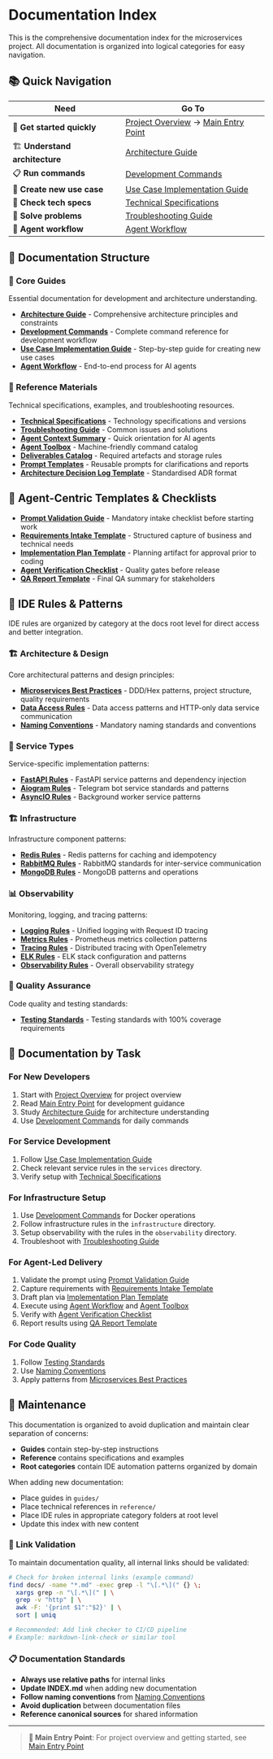 # Documentation Index

This is the comprehensive documentation index for the microservices project. All documentation is organized into logical categories for easy navigation.

## 📚 Quick Navigation

| Need | Go To |
|------|-------|
| 🏁 **Get started quickly** | [Project Overview][link-project-overview] → [Main Entry Point][link-main-entry-point] |
| 🏗️ **Understand architecture** | [Architecture Guide][link-architecture-guide] |
| 📋 **Run commands** | [Development Commands][link-development-commands] |
| 🎯 **Create new use case** | [Use Case Implementation Guide][link-use-case-guide] |
| 🔧 **Check tech specs** | [Technical Specifications][link-tech-specs] |
| 🐛 **Solve problems** | [Troubleshooting Guide][link-troubleshooting-guide] |
| 🤖 **Agent workflow** | [Agent Workflow][link-agent-workflow] |

## 📂 Documentation Structure

### 📖 Core Guides
Essential documentation for development and architecture understanding.

- **[Architecture Guide][link-architecture-guide]** - Comprehensive architecture principles and constraints
- **[Development Commands][link-development-commands]** - Complete command reference for development workflow
- **[Use Case Implementation Guide][link-use-case-guide]** - Step-by-step guide for creating new use cases
- **[Agent Workflow][link-agent-workflow]** - End-to-end process for AI agents

### 📑 Reference Materials
Technical specifications, examples, and troubleshooting resources.

- **[Technical Specifications][link-tech-specs]** - Technology specifications and versions
- **[Troubleshooting Guide][link-troubleshooting-guide]** - Common issues and solutions
- **[Agent Context Summary][link-agent-context]** - Quick orientation for AI agents
- **[Agent Toolbox][link-agent-toolbox]** - Machine-friendly command catalog
- **[Deliverables Catalog][link-deliverables]** - Required artefacts and storage rules
- **[Prompt Templates][link-prompt-templates]** - Reusable prompts for clarifications and reports
- **[Architecture Decision Log Template][link-adr-template]** - Standardised ADR format

## 🤖 Agent-Centric Templates & Checklists

- **[Prompt Validation Guide][link-prompt-validation]** - Mandatory intake checklist before starting work
- **[Requirements Intake Template][link-intake-template]** - Structured capture of business and technical needs
- **[Implementation Plan Template][link-plan-template]** - Planning artifact for approval prior to coding
- **[Agent Verification Checklist][link-verification-checklist]** - Quality gates before release
- **[QA Report Template][link-qa-report]** - Final QA summary for stakeholders

## 🤖 IDE Rules & Patterns

IDE rules are organized by category at the docs root level for direct access and better integration.

### 🏗️ Architecture & Design
Core architectural patterns and design principles:

- **[Microservices Best Practices][link-ms-best-practices]** - DDD/Hex patterns, project structure, quality requirements
- **[Data Access Rules][link-data-access-rules]** - Data access patterns and HTTP-only data service communication
- **[Naming Conventions][link-naming-conventions]** - Mandatory naming standards and conventions

### 🚀 Service Types
Service-specific implementation patterns:

- **[FastAPI Rules][link-fastapi-rules]** - FastAPI service patterns and dependency injection
- **[Aiogram Rules][link-aiogram-rules]** - Telegram bot service standards and patterns
- **[AsyncIO Rules][link-asyncio-rules]** - Background worker service patterns

### 🏗️ Infrastructure
Infrastructure component patterns:

- **[Redis Rules][link-redis-rules]** - Redis patterns for caching and idempotency
- **[RabbitMQ Rules][link-rabbitmq-rules]** - RabbitMQ standards for inter-service communication
- **[MongoDB Rules][link-mongodb-rules]** - MongoDB patterns and operations

### 📊 Observability
Monitoring, logging, and tracing patterns:

- **[Logging Rules][link-logging-rules]** - Unified logging with Request ID tracing
- **[Metrics Rules][link-metrics-rules]** - Prometheus metrics collection patterns
- **[Tracing Rules][link-tracing-rules]** - Distributed tracing with OpenTelemetry
- **[ELK Rules][link-elk-rules]** - ELK stack configuration and patterns
- **[Observability Rules][link-observability-rules]** - Overall observability strategy

### 🧪 Quality Assurance
Code quality and testing standards:

- **[Testing Standards][link-testing-standards]** - Testing standards with 100% coverage requirements

## 🎯 Documentation by Task

### For New Developers
1. Start with [Project Overview][link-project-overview] for project overview
2. Read [Main Entry Point][link-main-entry-point] for development guidance
3. Study [Architecture Guide][link-architecture-guide] for architecture understanding
4. Use [Development Commands][link-development-commands] for daily commands

### For Service Development
1. Follow [Use Case Implementation Guide][link-use-case-guide]
2. Check relevant service rules in the `services` directory.
3. Verify setup with [Technical Specifications][link-tech-specs]

### For Infrastructure Setup
1. Use [Development Commands][link-development-commands] for Docker operations
2. Follow infrastructure rules in the `infrastructure` directory.
3. Setup observability with the rules in the `observability` directory.
4. Troubleshoot with [Troubleshooting Guide][link-troubleshooting-guide]

### For Agent-Led Delivery
1. Validate the prompt using [Prompt Validation Guide][link-prompt-validation]
2. Capture requirements with [Requirements Intake Template][link-intake-template]
3. Draft plan via [Implementation Plan Template][link-plan-template]
4. Execute using [Agent Workflow][link-agent-workflow] and [Agent Toolbox][link-agent-toolbox]
5. Verify with [Agent Verification Checklist][link-verification-checklist]
6. Report results using [QA Report Template][link-qa-report]

### For Code Quality
1. Follow [Testing Standards][link-testing-standards]
2. Use [Naming Conventions][link-naming-conventions]
3. Apply patterns from [Microservices Best Practices][link-ms-best-practices]

## 🔄 Maintenance

This documentation is organized to avoid duplication and maintain clear separation of concerns:

- **Guides** contain step-by-step instructions
- **Reference** contains specifications and examples
- **Root categories** contain IDE automation patterns organized by domain

When adding new documentation:
- Place guides in `guides/`
- Place technical references in `reference/`
- Place IDE rules in appropriate category folders at root level
- Update this index with new content

### 🔗 Link Validation

To maintain documentation quality, all internal links should be validated:

```bash
# Check for broken internal links (example command)
find docs/ -name "*.md" -exec grep -l "\[.*\](" {} \;
  xargs grep -n "\[.*\](" | \
  grep -v "http" | \
  awk -F: '{print $1":"$2}' | \
  sort | uniq

# Recommended: Add link checker to CI/CD pipeline
# Example: markdown-link-check or similar tool
```

### 📋 Documentation Standards

- **Always use relative paths** for internal links
- **Update INDEX.md** when adding new documentation
- **Follow naming conventions** from [Naming Conventions][link-naming-conventions]
- **Avoid duplication** between documentation files
- **Reference canonical sources** for shared information

---

> **📖 Main Entry Point**: For project overview and getting started, see [Main Entry Point][link-main-entry-point]

[link-main-entry-point]: LINKS_REFERENCE.md#core-documentation
[link-project-overview]: LINKS_REFERENCE.md#core-documentation
[link-architecture-guide]: LINKS_REFERENCE.md#core-documentation
[link-tech-specs]: LINKS_REFERENCE.md#core-documentation
[link-development-commands]: LINKS_REFERENCE.md#developer-guides
[link-use-case-guide]: LINKS_REFERENCE.md#developer-guides
[link-troubleshooting-guide]: LINKS_REFERENCE.md#developer-guides
[link-agent-workflow]: guides/AGENT_WORKFLOW.md
[link-agent-context]: reference/AGENT_CONTEXT_SUMMARY.md
[link-agent-toolbox]: reference/AGENT_TOOLBOX.md
[link-deliverables]: reference/DELIVERABLES_CATALOG.md
[link-prompt-templates]: reference/PROMPT_TEMPLATES.md
[link-adr-template]: reference/ARCHITECTURE_DECISION_LOG_TEMPLATE.md
[link-prompt-validation]: guides/PROMPT_VALIDATION_GUIDE.md
[link-intake-template]: guides/REQUIREMENTS_INTAKE_TEMPLATE.md
[link-plan-template]: guides/IMPLEMENTATION_PLAN_TEMPLATE.md
[link-verification-checklist]: quality/AGENT_VERIFICATION_CHECKLIST.md
[link-qa-report]: quality/QA_REPORT_TEMPLATE.md
[link-ide-rules]: LINKS_REFERENCE.md#ide-rules-and-patterns
[link-ms-best-practices]: LINKS_REFERENCE.md#ide-rules-and-patterns
[link-data-access-rules]: LINKS_REFERENCE.md#ide-rules-and-patterns
[link-naming-conventions]: LINKS_REFERENCE.md#ide-rules-and-patterns
[link-fastapi-rules]: LINKS_REFERENCE.md#ide-rules-and-patterns
[link-aiogram-rules]: LINKS_REFERENCE.md#ide-rules-and-patterns
[link-asyncio-rules]: LINKS_REFERENCE.md#ide-rules-and-patterns
[link-redis-rules]: LINKS_REFERENCE.md#ide-rules-and-patterns
[link-rabbitmq-rules]: LINKS_REFERENCE.md#ide-rules-and-patterns
[link-mongodb-rules]: LINKS_REFERENCE.md#ide-rules-and-patterns
[link-logging-rules]: LINKS_REFERENCE.md#ide-rules-and-patterns
[link-metrics-rules]: LINKS_REFERENCE.md#ide-rules-and-patterns
[link-tracing-rules]: LINKS_REFERENCE.md#ide-rules-and-patterns
[link-elk-rules]: LINKS_REFERENCE.md#ide-rules-and-patterns
[link-observability-rules]: LINKS_REFERENCE.md#ide-rules-and-patterns
[link-testing-standards]: LINKS_REFERENCE.md#ide-rules-and-patterns
